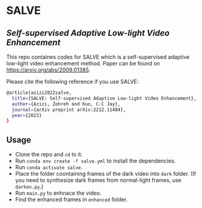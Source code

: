 # SALVE
## _Self-supervised Adaptive Low-light Video Enhancement_


This repo containes codes for SALVE which is a self-supervised adaptive low-light video enhancement method. Paper can be found on https://arxiv.org/abs/2009.01385.

Please cite the following reference if you use SALVE:
```sh
@article{azizi2022salve,
  title={SALVE: Self-supervised Adaptive Low-light Video Enhancement},
  author={Azizi, Zohreh and Kuo, C-C Jay},
  journal={arXiv preprint arXiv:2212.11484},
  year={2022}
}
```

## Usage

- Clone the repo and `cd` to it.
- Run `conda env create -f salve.yml` to install the dependencies.
- Run `conda activate salve`.
- Place the folder coontaining frames of the dark video into `dark` folder. (If you need to synthesize dark frames from normal-light frames, use `darken.py`.)
- Run `main.py` to enhnace the video.
- Find the enhanced frames in `enhanced` folder.
